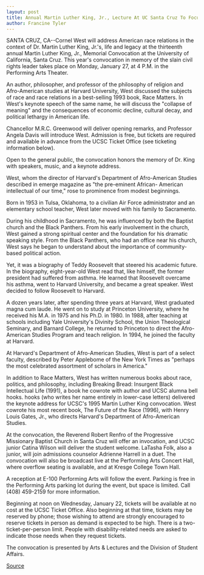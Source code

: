 ```yaml
---
layout: post
title: Annual Martin Luther King, Jr., Lecture At UC Santa Cruz To Focus On Race Relations In America
author: Francine Tyler
---
```


SANTA CRUZ, CA--Cornel West will address American race relations in the  context of Dr. Martin Luther King, Jr.'s, life and legacy at the thirteenth  annual Martin Luther King, Jr., Memorial Convocation at the University of  California, Santa Cruz. This year's convocation in memory of the slain civil  rights leader takes place on Monday, January 27, at 4 P.M. in the Performing  Arts Theater.

An author, philosopher, and professor of the philosophy of religion and  Afro-American studies at Harvard University, West discussed the subjects  of race and race relations in a best-selling 1993 book, Race Matters. In  West's keynote speech of the same name, he will discuss the "collapse of  meaning" and the consequences of economic decline, cultural decay, and  political lethargy in American life.

Chancellor M.R.C. Greenwood will deliver opening remarks, and  Professor Angela Davis will introduce West. Admission is free, but tickets  are required and available in advance from the UCSC Ticket Office (see  ticketing information below).

Open to the general public, the convocation honors the memory of Dr.  King with speakers, music, and a keynote address.

West, whom the director of Harvard's Department of Afro-American  Studies described in emerge magazine as "the pre-eminent African- American intellectual of our time," rose to prominence from modest  beginnings.

Born in 1953 in Tulsa, Oklahoma, to a civilian Air Force administrator  and an elementary school teacher, West later moved with his family to  Sacramento.

During his childhood in Sacramento, he was influenced by both the  Baptist church and the Black Panthers. From his early involvement in the  church, West gained a strong spiritual center and the foundation for his  dramatic speaking style. From the Black Panthers, who had an office near his  church, West says he began to understand about the importance of  community-based political action.

Yet, it was a biography of Teddy Roosevelt that steered his academic  future. In the biography, eight-year-old West read that, like himself, the  former president had suffered from asthma. He learned that Roosevelt  overcame his asthma, went to Harvard University, and became a great  speaker. West decided to follow Roosevelt to Harvard.

A dozen years later, after spending three years at Harvard, West  graduated magna cum laude. He went on to study at Princeton University,  where he received his M.A. in 1975 and his Ph.D. in 1980. In 1988, after  teaching at schools including Yale University's Divinity School, the Union  Theological Seminary, and Barnard College, he returned to Princeton to  direct the Afro-American Studies Program and teach religion. In 1994, he  joined the faculty at Harvard.

At Harvard's Department of Afro-American Studies, West is part of a  select faculty, described by Peter Applebome of the New York Times as  "perhaps the most celebrated assortment of scholars in America."

In addition to Race Matters, West has written numerous books about  race, politics, and philosophy, including Breaking Bread: Insurgent Black  Intellectual Life (1991), a book he cowrote with author and UCSC alumna  bell hooks. hooks (who writes her name entirely in lower-case letters)  delivered the keynote address for UCSC's 1995 Martin Luther King  convocation. West cowrote his most recent book, The Future of the Race  (1996), with Henry Louis Gates, Jr., who directs Harvard's Department of  Afro-American Studies.

At the convocation, the Reverend Robert Renfro of the Progressive  Missionary Baptist Church in Santa Cruz will offer an invocation, and UCSC  junior Catina Wilson will deliver the student welcome. LaTasha Folk, also a  junior, will join admissions counselor Adrienne Harrell in a duet. The  convocation will also be broadcast live at the Performing Arts Concert Hall,  where overflow seating is available, and at Kresge College Town Hall.

A reception at E-100 Performing Arts will follow the event. Parking is  free in the Performing Arts parking lot during the event, but space is  limited. Call (408) 459-2159 for more information.

Beginning at noon on Wednesday, January 22, tickets will be available  at no cost at the UCSC Ticket Office. Also beginning at that time, tickets  may be reserved by phone; those wishing to attend are strongly encouraged  to reserve tickets in person as demand is expected to be high. There is a  two-ticket-per-person limit. People with disability-related needs are asked  to indicate those needs when they request tickets.

The convocation is presented by Arts & Lectures and the Division of  Student Affairs.

[Source](http://www1.ucsc.edu/news_events/press_releases/archive/96-97/01-97/011497-Annual_Martin_Luthe.html "Permalink to 011497-Annual_Martin_Luthe")